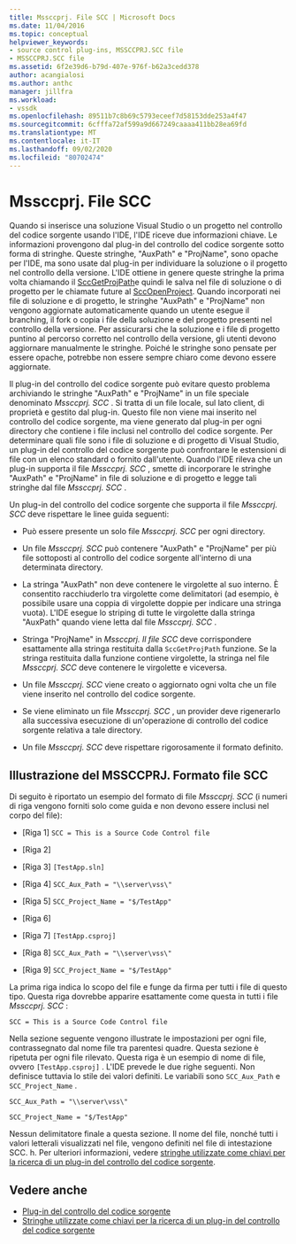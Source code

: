 ```yaml
---
title: Mssccprj. File SCC | Microsoft Docs
ms.date: 11/04/2016
ms.topic: conceptual
helpviewer_keywords:
- source control plug-ins, MSSCCPRJ.SCC file
- MSSCCPRJ.SCC file
ms.assetid: 6f2e39d6-b79d-407e-976f-b62a3cedd378
author: acangialosi
ms.author: anthc
manager: jillfra
ms.workload:
- vssdk
ms.openlocfilehash: 89511b7c8b69c5793eceef7d58153dde253a4f47
ms.sourcegitcommit: 6cfffa72af599a9d667249caaaa411bb28ea69fd
ms.translationtype: MT
ms.contentlocale: it-IT
ms.lasthandoff: 09/02/2020
ms.locfileid: "80702474"
---
```

# <a name="mssccprjscc-file"></a>Mssccprj. File SCC
Quando si inserisce una soluzione Visual Studio o un progetto nel controllo del codice sorgente usando l'IDE, l'IDE riceve due informazioni chiave. Le informazioni provengono dal plug-in del controllo del codice sorgente sotto forma di stringhe. Queste stringhe, "AuxPath" e "ProjName", sono opache per l'IDE, ma sono usate dal plug-in per individuare la soluzione o il progetto nel controllo della versione. L'IDE ottiene in genere queste stringhe la prima volta chiamando il [SccGetProjPath](../extensibility/sccgetprojpath-function.md)e quindi le salva nel file di soluzione o di progetto per le chiamate future al [SccOpenProject](../extensibility/sccopenproject-function.md). Quando incorporati nei file di soluzione e di progetto, le stringhe "AuxPath" e "ProjName" non vengono aggiornate automaticamente quando un utente esegue il branching, il fork o copia i file della soluzione e del progetto presenti nel controllo della versione. Per assicurarsi che la soluzione e i file di progetto puntino al percorso corretto nel controllo della versione, gli utenti devono aggiornare manualmente le stringhe. Poiché le stringhe sono pensate per essere opache, potrebbe non essere sempre chiaro come devono essere aggiornate.

 Il plug-in del controllo del codice sorgente può evitare questo problema archiviando le stringhe "AuxPath" e "ProjName" in un file speciale denominato *Mssccprj. SCC* . Si tratta di un file locale, sul lato client, di proprietà e gestito dal plug-in. Questo file non viene mai inserito nel controllo del codice sorgente, ma viene generato dal plug-in per ogni directory che contiene i file inclusi nel controllo del codice sorgente. Per determinare quali file sono i file di soluzione e di progetto di Visual Studio, un plug-in del controllo del codice sorgente può confrontare le estensioni di file con un elenco standard o fornito dall'utente. Quando l'IDE rileva che un plug-in supporta il file *Mssccprj. SCC* , smette di incorporare le stringhe "AuxPath" e "ProjName" in file di soluzione e di progetto e legge tali stringhe dal file *Mssccprj. SCC* .

 Un plug-in del controllo del codice sorgente che supporta il file *Mssccprj. SCC* deve rispettare le linee guida seguenti:

- Può essere presente un solo file *Mssccprj. SCC* per ogni directory.

- Un file *Mssccprj. SCC* può contenere "AuxPath" e "ProjName" per più file sottoposti al controllo del codice sorgente all'interno di una determinata directory.

- La stringa "AuxPath" non deve contenere le virgolette al suo interno. È consentito racchiuderlo tra virgolette come delimitatori (ad esempio, è possibile usare una coppia di virgolette doppie per indicare una stringa vuota). L'IDE esegue lo striping di tutte le virgolette dalla stringa "AuxPath" quando viene letta dal file *Mssccprj. SCC* .

- Stringa "ProjName" in *Mssccprj. Il file SCC* deve corrispondere esattamente alla stringa restituita dalla `SccGetProjPath` funzione. Se la stringa restituita dalla funzione contiene virgolette, la stringa nel file *Mssccprj. SCC* deve contenere le virgolette e viceversa.

- Un file *Mssccprj. SCC* viene creato o aggiornato ogni volta che un file viene inserito nel controllo del codice sorgente.

- Se viene eliminato un file *Mssccprj. SCC* , un provider deve rigenerarlo alla successiva esecuzione di un'operazione di controllo del codice sorgente relativa a tale directory.

- Un file *Mssccprj. SCC* deve rispettare rigorosamente il formato definito.

## <a name="an-illustration-of-the-mssccprjscc-file-format"></a>Illustrazione del MSSCCPRJ. Formato file SCC
 Di seguito è riportato un esempio del formato di file *Mssccprj. SCC* (i numeri di riga vengono forniti solo come guida e non devono essere inclusi nel corpo del file):

- [Riga 1] `SCC = This is a Source Code Control file`

- [Riga 2]

- [Riga 3] `[TestApp.sln]`

- [Riga 4] `SCC_Aux_Path = "\\server\vss\"`

- [Riga 5] `SCC_Project_Name = "$/TestApp"`

- [Riga 6]

- [Riga 7] `[TestApp.csproj]`

- [Riga 8] `SCC_Aux_Path = "\\server\vss\"`

- [Riga 9] `SCC_Project_Name = "$/TestApp"`

 La prima riga indica lo scopo del file e funge da firma per tutti i file di questo tipo. Questa riga dovrebbe apparire esattamente come questa in tutti i file *Mssccprj. SCC* :

 `SCC = This is a Source Code Control file`

 Nella sezione seguente vengono illustrate le impostazioni per ogni file, contrassegnato dal nome file tra parentesi quadre. Questa sezione è ripetuta per ogni file rilevato. Questa riga è un esempio di nome di file, ovvero `[TestApp.csproj]` . L'IDE prevede le due righe seguenti. Non definisce tuttavia lo stile dei valori definiti. Le variabili sono `SCC_Aux_Path` e `SCC_Project_Name` .

 `SCC_Aux_Path = "\\server\vss\"`

 `SCC_Project_Name = "$/TestApp"`

 Nessun delimitatore finale a questa sezione. Il nome del file, nonché tutti i valori letterali visualizzati nel file, vengono definiti nel file di intestazione SCC. h. Per ulteriori informazioni, vedere [stringhe utilizzate come chiavi per la ricerca di un plug-in del controllo del codice sorgente](../extensibility/strings-used-as-keys-for-finding-a-source-control-plug-in.md).

## <a name="see-also"></a>Vedere anche
- [Plug-in del controllo del codice sorgente](../extensibility/source-control-plug-ins.md)
- [Stringhe utilizzate come chiavi per la ricerca di un plug-in del controllo del codice sorgente](../extensibility/strings-used-as-keys-for-finding-a-source-control-plug-in.md)
